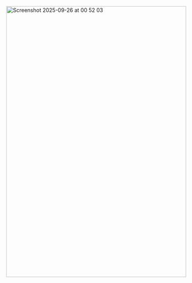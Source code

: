 <img width="481" height="723" alt="Screenshot 2025-09-26 at 00 52 03" src="https://github.com/user-attachments/assets/9d17ed91-d1b1-48ca-99a0-3dc0b1708daf" />
